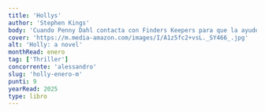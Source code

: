 ```yaml
---
title: 'Hollys'
author: 'Stephen Kings'
body: 'Cuando Penny Dahl contacta con Finders Keepers para que la ayuden a encontrar a su hija, algo en la voz desesperada de la mujer hace que Holly Gibney se vea obligada a aceptar el trabajo.'
cover: 'https://m.media-amazon.com/images/I/A1z5fc2+vsL._SY466_.jpg'
alt: 'Holly: a novel'
monthRead: enero
tag: ['Thriller']
concorrente: 'alessandro'
slug: 'holly-enero-m'
punti: 9
yearRead: 2025
type: libro
---
```

